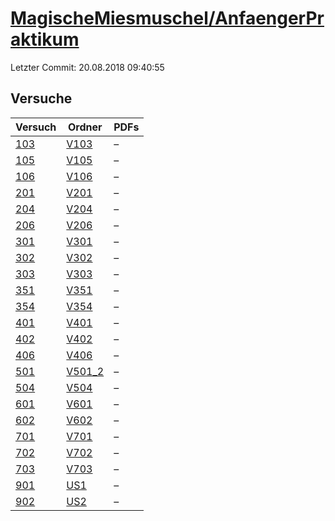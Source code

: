 # [MagischeMiesmuschel/AnfaengerPraktikum](https://github.com/MagischeMiesmuschel/AnfaengerPraktikum)

Letzter Commit: 20.08.2018 09:40:55

## Versuche

|        Versuch         |                                        Ordner                                        |PDFs|
|------------------------|--------------------------------------------------------------------------------------|----|
|[103](../../versuch/103)|[V103](https://github.com/MagischeMiesmuschel/AnfaengerPraktikum/tree/master/V103)    |–   |
|[105](../../versuch/105)|[V105](https://github.com/MagischeMiesmuschel/AnfaengerPraktikum/tree/master/V105)    |–   |
|[106](../../versuch/106)|[V106](https://github.com/MagischeMiesmuschel/AnfaengerPraktikum/tree/master/V106)    |–   |
|[201](../../versuch/201)|[V201](https://github.com/MagischeMiesmuschel/AnfaengerPraktikum/tree/master/V201)    |–   |
|[204](../../versuch/204)|[V204](https://github.com/MagischeMiesmuschel/AnfaengerPraktikum/tree/master/V204)    |–   |
|[206](../../versuch/206)|[V206](https://github.com/MagischeMiesmuschel/AnfaengerPraktikum/tree/master/V206)    |–   |
|[301](../../versuch/301)|[V301](https://github.com/MagischeMiesmuschel/AnfaengerPraktikum/tree/master/V301)    |–   |
|[302](../../versuch/302)|[V302](https://github.com/MagischeMiesmuschel/AnfaengerPraktikum/tree/master/V302)    |–   |
|[303](../../versuch/303)|[V303](https://github.com/MagischeMiesmuschel/AnfaengerPraktikum/tree/master/V303)    |–   |
|[351](../../versuch/351)|[V351](https://github.com/MagischeMiesmuschel/AnfaengerPraktikum/tree/master/V351)    |–   |
|[354](../../versuch/354)|[V354](https://github.com/MagischeMiesmuschel/AnfaengerPraktikum/tree/master/V354)    |–   |
|[401](../../versuch/401)|[V401](https://github.com/MagischeMiesmuschel/AnfaengerPraktikum/tree/master/V401)    |–   |
|[402](../../versuch/402)|[V402](https://github.com/MagischeMiesmuschel/AnfaengerPraktikum/tree/master/V402)    |–   |
|[406](../../versuch/406)|[V406](https://github.com/MagischeMiesmuschel/AnfaengerPraktikum/tree/master/V406)    |–   |
|[501](../../versuch/501)|[V501_2](https://github.com/MagischeMiesmuschel/AnfaengerPraktikum/tree/master/V501_2)|–   |
|[504](../../versuch/504)|[V504](https://github.com/MagischeMiesmuschel/AnfaengerPraktikum/tree/master/V504)    |–   |
|[601](../../versuch/601)|[V601](https://github.com/MagischeMiesmuschel/AnfaengerPraktikum/tree/master/V601)    |–   |
|[602](../../versuch/602)|[V602](https://github.com/MagischeMiesmuschel/AnfaengerPraktikum/tree/master/V602)    |–   |
|[701](../../versuch/701)|[V701](https://github.com/MagischeMiesmuschel/AnfaengerPraktikum/tree/master/V701)    |–   |
|[702](../../versuch/702)|[V702](https://github.com/MagischeMiesmuschel/AnfaengerPraktikum/tree/master/V702)    |–   |
|[703](../../versuch/703)|[V703](https://github.com/MagischeMiesmuschel/AnfaengerPraktikum/tree/master/V703)    |–   |
|[901](../../versuch/901)|[US1](https://github.com/MagischeMiesmuschel/AnfaengerPraktikum/tree/master/US1)      |–   |
|[902](../../versuch/902)|[US2](https://github.com/MagischeMiesmuschel/AnfaengerPraktikum/tree/master/US2)      |–   |
